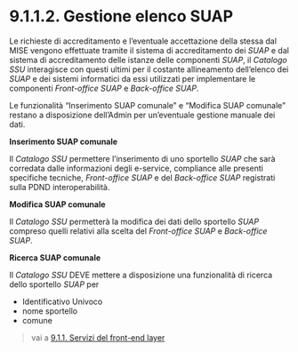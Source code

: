 # 9.1.1.2. Gestione elenco SUAP

Le richieste di accreditamento e l’eventuale accettazione della stessa dal MISE vengono effettuate tramite il sistema di accreditamento dei *SUAP* e dal sistema di accreditamento delle istanze delle componenti *SUAP*, il *Catalogo SSU* interagisce con questi ultimi per il costante allineamento dell’elenco dei *SUAP* e dei sistemi informatici da essi utilizzati per implementare le componenti *Front-office SUAP* e *Back-office SUAP*.

Le funzionalità “Inserimento SUAP comunale” e “Modifica SUAP comunale” restano a disposizione dell’Admin per un’eventuale gestione manuale dei dati.

**Inserimento SUAP comunale**

Il *Catalogo SSU* permettere l’inserimento di uno sportello *SUAP* che sarà corredata dalle informazioni degli e-service, compliance alle presenti specifiche tecniche, *Front-office SUAP* e del *Back-office SUAP* registrati sulla PDND interoperabilità.

**Modifica SUAP comunale**

Il *Catalogo SSU* permetterà la modifica dei dati dello sportello *SUAP* compreso quelli relativi alla scelta del *Front-office SUAP* e *Back-office SUAP*.

**Ricerca SUAP comunale**

Il *Catalogo SSU* DEVE mettere a disposizione una funzionalità di ricerca dello sportello *SUAP* per 
-   Identificativo Univoco
-   nome sportello
-   comune

> vai a [ 9.1.1. Servizi del front-end layer](09_01_01.md)